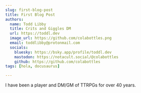 ```yaml
---
slug: first-blog-post
title: First Blog Post
authors:
  name: Todd Libby
  title: Crits and Giggles DM
  url: https://toddl.dev
  image_url: https://github.com/colabottles.png
  email: toddlibby@protonmail.com
  socials:
    bluesky: https://bsky.app/profile/toddl.dev
    mastodon: https://notacult.social/@colabottles
    github: https://github.com/colabottles
tags: [hola, docusaurus]

---
```


I have been a player and DM/GM of TTRPGs for over 40 years.